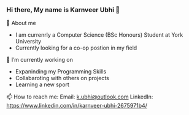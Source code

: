 ### Hi there, My name is Karnveer Ubhi 👋

👋 About me
- I am currenrly a Computer Science (BSc Honours) Student at York University
- Currently looking for a co-op postion in my field

🔭 I’m currently working on
- Expaninding my Programming Skills
- Collabaroting with others on projects
- Learning a new sport

📫 How to reach me:
Email: k.ubhi@outlook.com
LinkedIn: https://www.linkedin.com/in/karnveer-ubhi-2675971b4/

<!--
**Karnveer-Ubhi/Karnveer-Ubhi** is a ✨ _special_ ✨ repository because its `README.md` (this file) appears on your GitHub profile.

Here are some ideas to get you started:

- 🔭 I’m currently working on ...
- 🌱 I’m currently learning ...
- 👯 I’m looking to collaborate on ...
- 🤔 I’m looking for help with ...
- 💬 Ask me about ...
- 📫 How to reach me: ...
- 😄 Pronouns: ...
- ⚡ Fun fact: ...
-->
